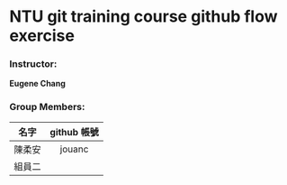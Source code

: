 # NTU git training course github flow exercise

### Instructor:

**Eugene Chang** 

### Group Members:

| **名字**           | **github 帳號**       |
| ------------------|:---------------------:|
| 陳柔安             | jouanc                |
| 組員二             |                       |
